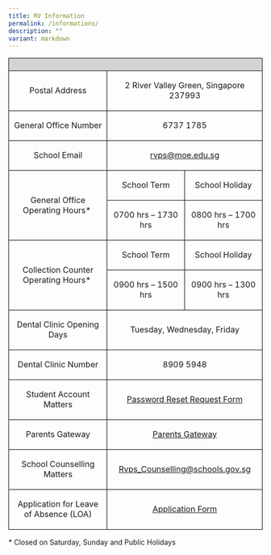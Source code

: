 ```yaml
---
title: RV Information
permalink: /informations/
description: ""
variant: markdown
---
```

<table style="minWidth: 75px; text-align: center; border-collapse: collapse;">
<colgroup>
<col>
<col>
<col>
</colgroup>
<tbody>
<tr>
<th style="background-color: lightgrey; border: 1px solid black;" rowspan="1" colspan="3"><p></p></th>
</tr>
<tr>
<td style="border: 1px solid black;" rowspan="1" colspan="1"><p>Postal Address</p></td>
<td style="border: 1px solid black;" rowspan="1" colspan="2"><p>2 River Valley Green, Singapore 237993</p></td>
</tr>
<tr>
<td style="border: 1px solid black;" rowspan="1" colspan="1"><p>General Office Number</p></td>
<td style="border: 1px solid black;" rowspan="1" colspan="2"><p>6737 1785</p></td>
</tr>
<tr>
<td style="border: 1px solid black;" rowspan="1" colspan="1"><p>School Email</p></td>
<td style="border: 1px solid black;" rowspan="1" colspan="2"><p><a href="rvps@moe.edu.sg" rel="noopener noreferrer nofollow" target="_blank">rvps@moe.edu.sg</a></p></td>
</tr>
<tr>
<td style="border: 1px solid black;" rowspan="2" colspan="1"><p>General Office Operating Hours*&nbsp;</p></td>
<td style="border: 1px solid black;" rowspan="1" colspan="1"><p>School Term</p></td>
<td style="border: 1px solid black;" rowspan="1" colspan="1"><p>School Holiday</p></td>
</tr>
<tr>
<td style="border: 1px solid black;" rowspan="1" colspan="1"><p>0700 hrs – 1730 hrs</p></td>
<td style="border: 1px solid black;" rowspan="1" colspan="1"><p>0800 hrs – 1700 hrs</p></td>
</tr>
<tr>
<td style="border: 1px solid black;" rowspan="2" colspan="1"><p>Collection Counter Operating Hours*&nbsp;</p></td>
<td style="border: 1px solid black;" rowspan="1" colspan="1"><p>School Term</p></td>
<td style="border: 1px solid black;" rowspan="1" colspan="1"><p>School Holiday</p></td>
</tr>
<tr>
<td style="border: 1px solid black;" rowspan="1" colspan="1"><p>0900 hrs – 1500 hrs</p></td>
<td style="border: 1px solid black;" rowspan="1" colspan="1"><p>0900 hrs – 1300 hrs</p></td>
</tr>
<tr>
<td style="border: 1px solid black;" rowspan="1" colspan="1"><p>Dental Clinic Opening Days</p></td>
<td style="border: 1px solid black;" rowspan="1" colspan="2"><p>Tuesday, Wednesday, Friday</p></td>
</tr>
<tr>
<td style="border: 1px solid black;" rowspan="1" colspan="1"><p>Dental Clinic Number</p></td>
<td style="border: 1px solid black;" rowspan="1" colspan="2"><p>8909 5948</p></td>
</tr>
<tr>
<td style="border: 1px solid black;" rowspan="1" colspan="1"><p>Student Account Matters</p></td>
<td style="border: 1px solid black;" rowspan="1" colspan="2"><p><a href="https://form.gov.sg/5da6a91857a4920012781a00" rel="noopener noreferrer nofollow" target="_blank">Password Reset Request Form</a></p></td>
</tr>
<tr>
<td style="border: 1px solid black;" rowspan="1" colspan="1"><p>Parents Gateway</p></td>
<td style="border: 1px solid black;" rowspan="1" colspan="2"><p><a href="/rv-partners/Parents-Gateway" rel="noopener noreferrer nofollow" target="_blank">Parents Gateway</a></p></td>
</tr>
<tr>
<td style="border: 1px solid black;" rowspan="1" colspan="1"><p>School Counselling Matters</p></td>
<td style="border: 1px solid black;" rowspan="1" colspan="2"><p><a href="mailto:Rvps_Counselling@schools.gov.sg" rel="noopener noreferrer nofollow" target="_blank">Rvps_Counselling@schools.gov.sg</a></p></td>
</tr>
<tr>
<td style="border: 1px solid black;" rowspan="1" colspan="1"><p>Application for Leave of Absence (LOA)</p></td>
<td style="border: 1px solid black;" rowspan="1" colspan="2"><p><a href="https://go.gov.sg/rvps-loa" rel="noopener noreferrer nofollow" target="_blank">Application Form</a></p></td>
</tr>
</tbody>
</table>
<p></p>
<p>* Closed on Saturday, Sunday and Public Holidays</p>
